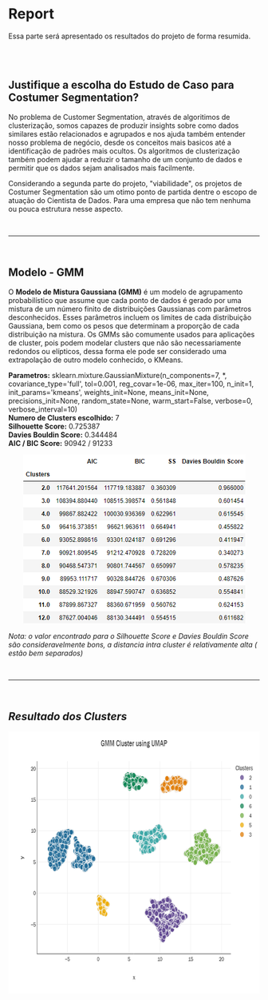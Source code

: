 
# Report

Essa parte será apresentado os resultados do projeto de forma resumida.

<br><br>

## Justifique a escolha do Estudo de Caso para Costumer Segmentation?

No problema de Customer Segmentation, através de algoritimos de clusterização, somos capazes de produzir insights sobre como dados similares estão relacionados e agrupados e nos ajuda também entender nosso problema de negócio, desde os conceitos mais basicos até a identificação de padrões mais ocultos. Os algoritmos de clusterização também podem ajudar a reduzir o tamanho de um conjunto de dados e permitir que os dados sejam analisados mais facilmente.

Considerando a segunda parte do projeto, "viabilidade", os projetos de Costumer Segmentation são um otimo ponto de partida dentre o escopo de atuação do Cientista de Dados. Para uma empresa que não tem nenhuma ou pouca estrutura nesse aspecto. 

<br>

*** 

<br>

## Modelo - GMM

O **Modelo de Mistura Gaussiana (GMM)** é um modelo de agrupamento probabilístico que assume que cada ponto de dados é gerado por uma mistura de um número finito de distribuições Gaussianas com parâmetros desconhecidos. Esses parâmetros incluem os limites de cada distribuição Gaussiana, bem como os pesos que determinam a proporção de cada distribuição na mistura. Os GMMs são comumente usados ​​para aplicações de cluster, pois podem modelar clusters que não são necessariamente redondos ou elípticos, dessa forma ele pode ser considerado uma extrapolação de outro modelo conhecido, o KMeans.

**Parametros:** sklearn.mixture.GaussianMixture(n_components=7, *, covariance_type='full', tol=0.001, reg_covar=1e-06, max_iter=100, n_init=1, init_params='kmeans', weights_init=None, means_init=None, precisions_init=None, random_state=None, warm_start=False, verbose=0, verbose_interval=10)<br>
**Numero de Clusters escolhido:** 7<br>
**Silhouette Score:** 0.725387<br>
**Davies Bouldin Score:** 0.344484<br>
**AIC / BIC Score:** 90942 / 91233 <br>

<center><img src="/images/gmm_performace_table.png" alt="table" width="445" height="338"/></center>


<i>Nota: o valor encontrado para o Silhouette Score e Davies Bouldin Score são consideravelmente bons,  a distancia intra cluster é relativamente alta ( estão bem separados)<i><br>

<br>

*** 

<br>

## Resultado dos Clusters

<center><img src="/images/gmm_clusters_graph.png" alt="clusters" width="700" height="525"/></center>
